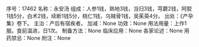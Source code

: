 序号：17462
名称：永安汤
组成：人参1钱，熟地3钱，当归3钱，芎藭2钱，阿胶1钱5分，白术2钱，续断1钱5分，桃仁1钱，乌贼骨1钱，吴茱萸4分。
出处：《产孕集》卷下。
主治：产后有宿疾者。
加减：None
功效：None
用法用量：上作1服。食前温进，日1次。
制备方法：None
临床应用：None
各家论述：None
用药禁忌：None
附注：None
